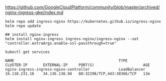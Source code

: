 
https://github.com/GoogleCloudPlatform/community/blob/master/archived/nginx-ingress-gke/index.md


```
helm repo add ingress-nginx https://kubernetes.github.io/ingress-nginx
helm repo update
```
```
## install nginx-ingress 
helm install nginx-ingress ingress-nginx/ingress-nginx --set "controller.extraArgs.enable-ssl-passthrough=true"

```

```
kubectl get services

NAME                                               TYPE           CLUSTER-IP       EXTERNAL-IP     PORT(S)                      AGE
nginx-ingress-ingress-nginx-controller             LoadBalancer   34.118.231.16    34.136.130.94   80:32298/TCP,443:30366/TCP   13m

```


